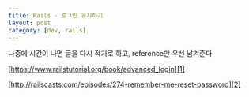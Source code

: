 ```yaml
---
title: Rails - 로그인 유지하기
layout: post
category: [dev, rails]
--- 
```



나중에 시간이 나면 글을 다시 적기로 하고, reference만 우선 남겨준다

[https://www.railstutorial.org/book/advanced_login][1]


[http://railscasts.com/episodes/274-remember-me-reset-password][2]





[1]:https://www.railstutorial.org/book/advanced_login
[2]: http://railscasts.com/episodes/274-remember-me-reset-password